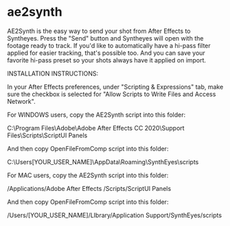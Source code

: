 # ae2synth

AE2Synth is the easy way to send your shot from After Effects to Syntheyes. Press the "Send" button and Syntheyes will open with the footage ready to track. If you'd like to automatically have a hi-pass filter applied for easier tracking, that's possible too. And you can save your favorite hi-pass preset so your shots always have it applied on import.


INSTALLATION INSTRUCTIONS: 

In your After Effects preferences, under "Scripting & Expressions" tab,
make sure the checkbox is selected for "Allow Scripts to Write Files and Access Network".

For WINDOWS users, copy the AE2Synth script into this folder:

C:\Program Files\Adobe\Adobe After Effects CC 2020\Support Files\Scripts\ScriptUI Panels 

And then copy OpenFileFromComp script into this folder:

C:\Users\[YOUR_USER_NAME]\AppData\Roaming\SynthEyes\scripts



For MAC users, copy the AE2Synth script into this folder:

/Applications/Adobe After Effects <version>/Scripts/ScriptUI Panels


And then copy OpenFileFromComp script into this folder:

/Users/[YOUR_USER_NAME]/LIbrary/Application Support/SynthEyes/scripts
